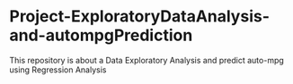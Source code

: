 # Project-ExploratoryDataAnalysis-and-autompgPrediction
This repository is about a Data Exploratory Analysis and predict auto-mpg using Regression Analysis
